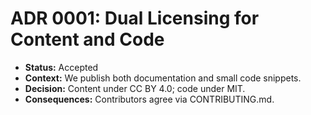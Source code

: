 # ADR 0001: Dual Licensing for Content and Code

- **Status:** Accepted
- **Context:** We publish both documentation and small code snippets.
- **Decision:** Content under CC BY 4.0; code under MIT.
- **Consequences:** Contributors agree via CONTRIBUTING.md.
